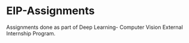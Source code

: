 # EIP-Assignments

Assignments done as part of Deep Learning- Computer Vision External Internship Program.
